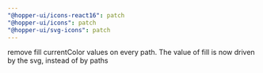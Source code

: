 ```yaml
---
"@hopper-ui/icons-react16": patch
"@hopper-ui/icons": patch
"@hopper-ui/svg-icons": patch
---
```


remove fill currentColor values on every path. The value of fill is now driven by the svg, instead of by paths
